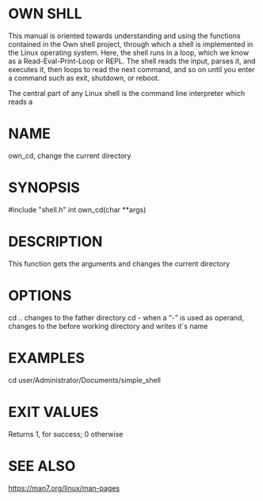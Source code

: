 # OWN SHLL
This manual is oriented towards understanding and using the functions contained in the Own shell project, through which a shell is implemented in the Linux operating system.
Here, the shell runs in a loop, which we know as a Read-Eval-Print-Loop or REPL. The shell reads the input, parses it, and executes it, then loops to read the next command, and so on until you enter a command such as exit, shutdown, or reboot.

The central part of any Linux shell is the command line interpreter which reads a
# NAME
own_cd, change the current directory

# SYNOPSIS
#include "shell.h"
int own_cd(char **args)

# DESCRIPTION
This function gets the arguments and changes the current directory

# OPTIONS
cd .. changes to the father directory
cd - when a “-” is used as operand, changes to the before working directory and writes it´s name

# EXAMPLES
cd user/Administrator/Documents/simple_shell
# EXIT VALUES
Returns 1, for success; 0 otherwise
# SEE ALSO
https://man7.org/linux/man-pages
